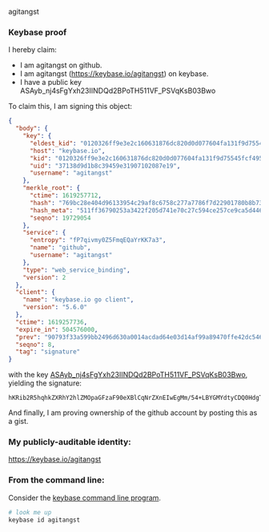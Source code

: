 agitangst
### Keybase proof

I hereby claim:

  * I am agitangst on github.
  * I am agitangst (https://keybase.io/agitangst) on keybase.
  * I have a public key ASAyb_nj4sFgYxh23IINDQd2BPoTH511VF_PSVqKsB03Bwo

To claim this, I am signing this object:

```json
{
  "body": {
    "key": {
      "eldest_kid": "0120326ff9e3e2c160631876dc820d0d077604fa131f9d75545fcf495a8ab01d37070a",
      "host": "keybase.io",
      "kid": "0120326ff9e3e2c160631876dc820d0d077604fa131f9d75545fcf495a8ab01d37070a",
      "uid": "37138d9d1b8c39459e31907102087e19",
      "username": "agitangst"
    },
    "merkle_root": {
      "ctime": 1619257712,
      "hash": "769bc28e404d96133954c29af8c6758c277a7786f7d22901780b8b73eefff4cd29da60c41268d7834412ae939896396c39fc22441dd2080f165cd75e906692ab",
      "hash_meta": "511ff36790253a3422f205d741e70c27c594ce257ce9ca5d4463b380e3ef2bf1",
      "seqno": 19729054
    },
    "service": {
      "entropy": "fP7qivmy0Z5FmqEQaYrKK7a3",
      "name": "github",
      "username": "agitangst"
    },
    "type": "web_service_binding",
    "version": 2
  },
  "client": {
    "name": "keybase.io go client",
    "version": "5.6.0"
  },
  "ctime": 1619257736,
  "expire_in": 504576000,
  "prev": "90793f33a599bb2496d630a0014acdad64e03d14af99a89470ffe42dc546e711",
  "seqno": 8,
  "tag": "signature"
}
```

with the key [ASAyb_nj4sFgYxh23IINDQd2BPoTH511VF_PSVqKsB03Bwo](https://keybase.io/agitangst), yielding the signature:

```
hKRib2R5hqhkZXRhY2hlZMOpaGFzaF90eXBlCqNrZXnEIwEgMm/54+LBYGMYdtyCDQ0HdgT6Ex+ddVRfz0lairAdNwcKp3BheWxvYWTESpcCCMQgkHk/M6WZuySW1jCgAUrNrWTgPRSvmaiUcP/kLcVG5xHEIPQW576deFXOB39aSRyRqqf6/tvvCvV76KtWE8qG2DwzAgHCo3NpZ8RAjDS8tLveLBVY0y1blwyK14huqVz89WCZ42pDX9+NVa98gCLcVpuka1T4iFw+SR2YRcTdPN31YyK8X3Cc5xfoB6hzaWdfdHlwZSCkaGFzaIKkdHlwZQildmFsdWXEIKwzE41rXGUzkXaPowsegTWO6BSnRtVpPI9QfnSgVcJqo3RhZ80CAqd2ZXJzaW9uAQ==

```

And finally, I am proving ownership of the github account by posting this as a gist.

### My publicly-auditable identity:

https://keybase.io/agitangst

### From the command line:

Consider the [keybase command line program](https://keybase.io/download).

```bash
# look me up
keybase id agitangst
```
